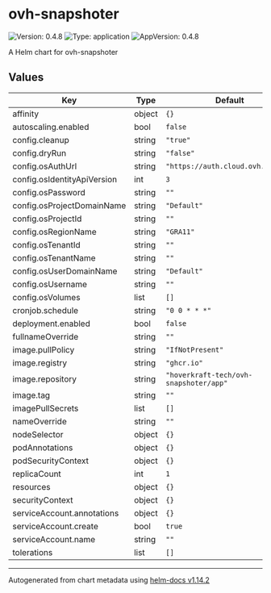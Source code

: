 # ovh-snapshoter

![Version: 0.4.8](https://img.shields.io/badge/Version-0.4.8-informational?style=flat-square) ![Type: application](https://img.shields.io/badge/Type-application-informational?style=flat-square) ![AppVersion: 0.4.8](https://img.shields.io/badge/AppVersion-0.4.8-informational?style=flat-square)

A Helm chart for ovh-snapshoter

## Values

| Key | Type | Default | Description |
|-----|------|---------|-------------|
| affinity | object | `{}` |  |
| autoscaling.enabled | bool | `false` |  |
| config.cleanup | string | `"true"` |  |
| config.dryRun | string | `"false"` |  |
| config.osAuthUrl | string | `"https://auth.cloud.ovh.net/v3"` |  |
| config.osIdentityApiVersion | int | `3` |  |
| config.osPassword | string | `""` |  |
| config.osProjectDomainName | string | `"Default"` |  |
| config.osProjectId | string | `""` |  |
| config.osRegionName | string | `"GRA11"` |  |
| config.osTenantId | string | `""` |  |
| config.osTenantName | string | `""` |  |
| config.osUserDomainName | string | `"Default"` |  |
| config.osUsername | string | `""` |  |
| config.osVolumes | list | `[]` |  |
| cronjob.schedule | string | `"0 0 * * *"` |  |
| deployment.enabled | bool | `false` |  |
| fullnameOverride | string | `""` |  |
| image.pullPolicy | string | `"IfNotPresent"` |  |
| image.registry | string | `"ghcr.io"` |  |
| image.repository | string | `"hoverkraft-tech/ovh-snapshoter/app"` |  |
| image.tag | string | `""` |  |
| imagePullSecrets | list | `[]` |  |
| nameOverride | string | `""` |  |
| nodeSelector | object | `{}` |  |
| podAnnotations | object | `{}` |  |
| podSecurityContext | object | `{}` |  |
| replicaCount | int | `1` |  |
| resources | object | `{}` |  |
| securityContext | object | `{}` |  |
| serviceAccount.annotations | object | `{}` |  |
| serviceAccount.create | bool | `true` |  |
| serviceAccount.name | string | `""` |  |
| tolerations | list | `[]` |  |

----------------------------------------------
Autogenerated from chart metadata using [helm-docs v1.14.2](https://github.com/norwoodj/helm-docs/releases/v1.14.2)

